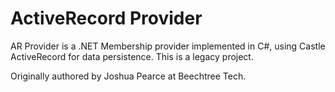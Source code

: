 # ActiveRecord Provider

AR Provider is a .NET Membership provider implemented in C#, using Castle ActiveRecord for data persistence. This is a legacy project.

Originally authored by Joshua Pearce at Beechtree Tech.
